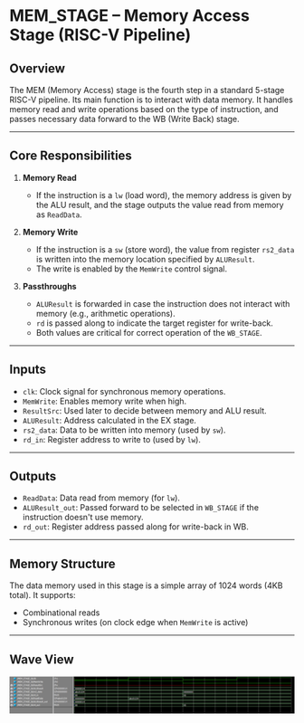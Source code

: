 # MEM_STAGE – Memory Access Stage (RISC-V Pipeline)

## Overview

The MEM (Memory Access) stage is the fourth step in a standard 5-stage RISC-V pipeline. Its main function is to interact with data memory. It handles memory read and write operations based on the type of instruction, and passes necessary data forward to the WB (Write Back) stage.

---

## Core Responsibilities

1. **Memory Read**
   - If the instruction is a `lw` (load word), the memory address is given by the ALU result, and the stage outputs the value read from memory as `ReadData`.

2. **Memory Write**
   - If the instruction is a `sw` (store word), the value from register `rs2_data` is written into the memory location specified by `ALUResult`.
   - The write is enabled by the `MemWrite` control signal.

3. **Passthroughs**
   - `ALUResult` is forwarded in case the instruction does not interact with memory (e.g., arithmetic operations).
   - `rd` is passed along to indicate the target register for write-back.
   - Both values are critical for correct operation of the `WB_STAGE`.

---

## Inputs

- `clk`: Clock signal for synchronous memory operations.
- `MemWrite`: Enables memory write when high.
- `ResultSrc`: Used later to decide between memory and ALU result.
- `ALUResult`: Address calculated in the EX stage.
- `rs2_data`: Data to be written into memory (used by `sw`).
- `rd_in`: Register address to write to (used by `lw`).

---

## Outputs

- `ReadData`: Data read from memory (for `lw`).
- `ALUResult_out`: Passed forward to be selected in `WB_STAGE` if the instruction doesn't use memory.
- `rd_out`: Register address passed along for write-back in WB.

---

## Memory Structure

The data memory used in this stage is a simple array of 1024 words (4KB total). It supports:
- Combinational reads
- Synchronous writes (on clock edge when `MemWrite` is active)

---


## Wave View
![alt text](image-4.png)